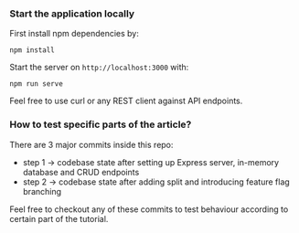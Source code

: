 ### Start the application locally

First install npm dependencies by:

`npm install`

Start the server on `http://localhost:3000` with:

`npm run serve`

Feel free to use curl or any REST client against API endpoints.

### How to test specific parts of the article?

There are 3 major commits inside this repo:

- step 1 -> codebase state after setting up Express server, in-memory database and CRUD endpoints
- step 2 -> codebase state after adding split and introducing feature flag branching

Feel free to checkout any of these commits to test behaviour according to certain part of the tutorial.